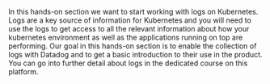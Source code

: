 In this hands-on section we want to start working with logs on Kubernetes. Logs are a key source of information for Kubernetes and you will need to use the logs to get access to all the relevant information about how your kubernetes environment as well as the applications running on top are performing. Our goal in this hands-on section is to enable the collection of logs with Datadog and to get a basic introduction to their use in the product. You can go into further detail about logs in the dedicated course on this platform.